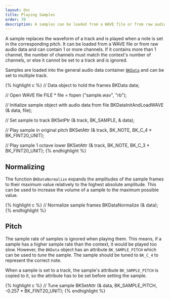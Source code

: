 ```yaml
---
layout: doc
title: Playing Samples
order: 70
description: A samples can be loaded from a WAVE file or from raw audio data and can contain 1 or more channels.
---
```


A sample replaces the waveform of a track and is played when a note is set in the corresponding pitch. It can be loaded from a WAVE file or from raw audio data and can contain 1 or more channels. If it contains more than 1 channel, the number of channels must match the context's number of channels, or else it cannot be set to a track and is ignored.

Samples are loaded into the general audio data container [`BKData`](../data/) and can be set to multiple track.

{% highlight c %}
// Data object to hold the frames
BKData data;

// Open WAVE file
FILE * file = fopen ("sample.wav", "rb");

// Initialize sample object with audio data from file
BKDataInitAndLoadWAVE (& data, file);

// Set sample to track
BKSetPtr (& track, BK_SAMPLE, & data);

// Play sample in original pitch
BKSetAttr (& track, BK_NOTE, BK_C_4 * BK_FINT20_UNIT);

// Play sample 1 octave lower
BKSetAttr (& track, BK_NOTE, BK_C_3 * BK_FINT20_UNIT);
{% endhighlight %}

## Normalizing

The function `BKDataNormalize` expands the amplitudes of the sample frames to their maximum value relatively to the highest absolute amplitude. This can be used to increase the volume of a sample to the maximum possible value.

{% highlight c %}
// Normalize sample frames
BKDataNormalize (& data);
{% endhighlight %}

## Pitch

The sample rate of samples is ignored when playing them. This means, if a sample has a higher sample rate than the context, it would be played too slow. However, the `BKData` object has an attribute `BK_SAMPLE_PITCH` which can be used to *tune* the sample. The sample should be tuned to `BK_C_4` to represent the correct note.

When a sample is set to a track, the sample's attribute `BK_SAMPLE_PITCH` is copied to it, so the attribute has to be set before setting the sample.

{% highlight c %}
// Tune sample
BKSetAttr (& data, BK_SAMPLE_PITCH, -0.257 * BK_FINT20_UNIT);
{% endhighlight %}
